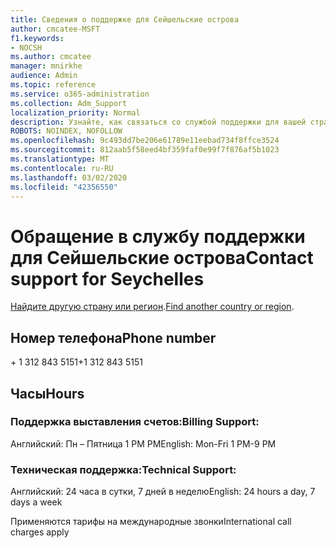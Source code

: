 ```yaml
---
title: Сведения о поддержке для Сейшельские острова
author: cmcatee-MSFT
f1.keywords:
- NOCSH
ms.author: cmcatee
manager: mnirkhe
audience: Admin
ms.topic: reference
ms.service: o365-administration
ms.collection: Adm_Support
localization_priority: Normal
description: Узнайте, как связаться со службой поддержки для вашей страны или региона.
ROBOTS: NOINDEX, NOFOLLOW
ms.openlocfilehash: 9c493dd7be206e61789e11eebad734f8ffce3524
ms.sourcegitcommit: 812aab5f58eed4bf359faf0e99f7f876af5b1023
ms.translationtype: MT
ms.contentlocale: ru-RU
ms.lasthandoff: 03/02/2020
ms.locfileid: "42356550"
---
```

# <a name="contact-support-for-seychelles"></a><span data-ttu-id="8eb11-103">Обращение в службу поддержки для Сейшельские острова</span><span class="sxs-lookup"><span data-stu-id="8eb11-103">Contact support for Seychelles</span></span>

<span data-ttu-id="8eb11-104">[Найдите другую страну или регион](../contact-support-for-business-products.md).</span><span class="sxs-lookup"><span data-stu-id="8eb11-104">[Find another country or region](../contact-support-for-business-products.md).</span></span>

## <a name="phone-number"></a><span data-ttu-id="8eb11-105">Номер телефона</span><span class="sxs-lookup"><span data-stu-id="8eb11-105">Phone number</span></span>
<span data-ttu-id="8eb11-106">+ 1 312 843 5151</span><span class="sxs-lookup"><span data-stu-id="8eb11-106">+1 312 843 5151</span></span>

## <a name="hours"></a><span data-ttu-id="8eb11-107">Часы</span><span class="sxs-lookup"><span data-stu-id="8eb11-107">Hours</span></span>
### <a name="billing-support"></a><span data-ttu-id="8eb11-108">Поддержка выставления счетов:</span><span class="sxs-lookup"><span data-stu-id="8eb11-108">Billing Support:</span></span>

<span data-ttu-id="8eb11-109">Английский: Пн – Пятница 1 PM PM</span><span class="sxs-lookup"><span data-stu-id="8eb11-109">English: Mon-Fri 1 PM-9 PM</span></span>

### <a name="technical-support"></a><span data-ttu-id="8eb11-110">Техническая поддержка:</span><span class="sxs-lookup"><span data-stu-id="8eb11-110">Technical Support:</span></span>

<span data-ttu-id="8eb11-111">Английский: 24 часа в сутки, 7 дней в неделю</span><span class="sxs-lookup"><span data-stu-id="8eb11-111">English: 24 hours a day, 7 days a week</span></span>

<span data-ttu-id="8eb11-112">Применяются тарифы на международные звонки</span><span class="sxs-lookup"><span data-stu-id="8eb11-112">International call charges apply</span></span>
